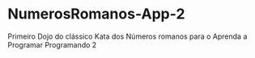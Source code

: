 NumerosRomanos-App-2
====================

Primeiro Dojo do clássico Kata dos Números romanos para o Aprenda a Programar Programando 2
